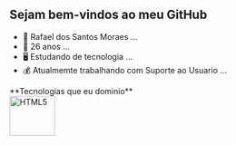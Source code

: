## Sejam bem-vindos ao meu GitHub

- 👦 Rafael dos Santos Moraes ...
- 🍰 26 anos ...
- 🖥️ Estudando de tecnologia ...
- 💰 Atualmemte trabalhando com Suporte ao Usuario ...

<div>
    **Tecnologias que eu dominio** <br>
    <img src="https://cdn.jsdelivr.net/gh/devicons/devicon/icons/css3/css3-original-wordmark.svg"/ width="80px" height="70" align="center" alt="HTML5">      
</div>

